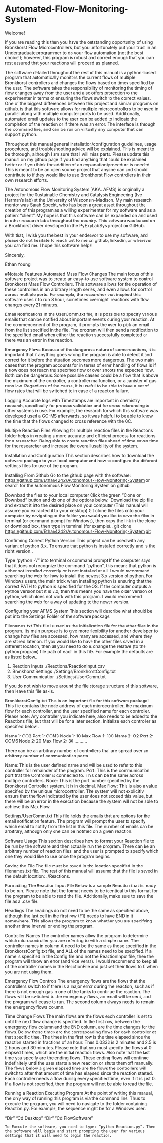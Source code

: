 # Automated-Flow-Monitoring-System
Welcome!

If you are reading this then you have the outstanding opportunity of using Bronkhorst Flow Microcontrollers, but you unfortunately put your trust in an Undergraduate programmer to do your flow automation (not the best choice!); however, this program is robust and correct enough that you can rest assured that your reactions will proceed as planned. 

The software detailed throughout the rest of this manual is a python-based program that automatically monitors the current flows of multiple Bronkhorst controllers and changes the flows based on times specified by the user. The software takes the responsibility of monitoring the timing of flow changes away from the user and also offers protection to the experimenter in terms of ensuring the flows switch to the correct values. One of the biggest differences between this project and similar programs on github, is that this software allows for multiple microcontrollers to be used in parallel along with multiple computer ports to be used. Additionally, automated email updates to the user can be added  to indicate the completion of the reaction or if there was an error. The interface is through the command line, and can be run on virtually any computer that can support python. 

Throughout this manual general installation/configuration guidelines, usage procedures, and troubleshooting advice will be explained. This is meant to be thorough, although I am sure that I will miss parts. Please update this manual on my github page if you find anything that could be explained better or if you think the addition of an explanation/procedure is needed. This is meant to be an open source project that anyone can and should contribute to if they would like to use Bronkhorst Flow controllers in their own research efforts.

The Autonomous Flow Monitoring System (AKA. AFMS) is originally a project for the Sustainable Chemistry and Catalysis Engineering (Ive Herman’s lab) at the University of Wisconsin-Madison. My main research mentor was Sarah Specht, who has been a great asset throughout the creation of this program as a willing experimenter for my software and as a patient “client”. My hope is that this software can be expanded on and used in other research labs throughout the country. This software was based on a Bronkhorst driver developed in the PyExpLabSys project on GitHub.

With that, I wish you the best in your endeavor to use my software, and please do not hesitate to reach out to me on github, linkedin, or wherever you can find me. I hope this software helps!

Sincerely,

Ethan Young

#Notable Features
Automated Mass Flow Changes
	The main focus of this software project was to create an easy-to-use software system to control Bronkhorst Mass Flow Controllers. This software allows for the operation of these controllers in an arbitrary length series, and even allows for control across multiple ports. 
For example, the researcher that inspired this software uses it to run 8 hour, sometimes overnight, reactions with flow changes every 21 minutes.

Email Notifications
	In the UserComm.txt file, it is possible to specify various emails that can be notified about important events during your reaction. At the commencement of the program, it prompts the user to pick an email from the list specified in the file. The program will then send a notification to the specified email when either the reaction successfully completed or there was an error in the reaction. 

Emergency Flows
	Because of the dangerous nature of some reactions, it is important that if anything goes wrong the program is able to detect it and correct for it before the situation becomes more dangerous. The two main cases that the program accounts for in terms of error handling of flows is if a flow does not reach the specified flow or over shoots the expected flow. Both can be dangerous. 
	Some possible causes could be a flow that is above the maximum of the controller, a controller malfunction, or a canister of gas runs low. Regardless of the cause, it is useful to be able to have a set of flow rates that will be switched to in case of a reaction failure.

Logging
	Accurate logs with Timestamps are important in chemistry research, specifically for process validation and for cross referencing to other systems in use. For example, the research for which this software was developed used a GC-MS afterwards, so it was helpful to be able to know the time that the flows changed to cross reference with the GC.

Multiple Reaction Files
	Allowing for multiple reaction files in the Reactions folder helps in creating a more accurate and efficient process for reactions for a researcher. Being able to create reaction files ahead of time saves time for the researcher and increase the overall usability of the system.


Installation and Configuration
	This section describes how to download the software package to your local computer and how to configure the different settings files for use of the program.

Installing From Github
Go to the github page with the software: https://github.com/Ethan4242/Autonomous-Flow-Monitoring-System or search for the Autonomous Flow Monitoring System on github

Download the files to your local computer
Click the green “Clone or Download” button and do one of the options below..
Download the zip file and extract it into the desired place on your computer (This manual will assume you extracted it to your desktop)
Git clone the files onto your computer by navigating to the folder you would you like to save the files in terminal (or command prompt for Windows), then copy the link in the clone or download box, then type in terminal (for example)..
git clone https://github.com/Ethan4242/Autonomous-Flow-Monitoring-System.git

Confirming Correct Python Version
	This project can be used with any variant of python 3.x. To ensure that python is installed correctly and is the right version..

Type “python -V” into terminal or command prompt
If the computer says that it does not recognize the command “python”, this means that python is either not installed correctly or is not installed at all. I would recommend searching the web for how to install the newest 3.x version of python. 
For Windows users, the main trick when installing python is ensuring that the correct PATH to python is specified for the OS.
If the computer outputs a Python version but it is 2.x, then this means you have the older version of python, which does not work with this program. I would recommend searching the web for a way of updating to the newer version.

Configuring your AFMS System
	This section will describe what should be put into the Settings Folder of the software package. 

Filenames.txt
	This file is used as the initialization file for the other files in the program. Its main purpose is to give more flexibility for another developer to change how files are accessed, how many are accessed, and where they are stored later on. If you would like to have the other files saved in a different location, then all you need to do is change the relative (to the python program) file path of each in this file. For example the defaults are as listed below..

1) Reaction Inputs
./Reactions/ReactionInput.csv
2) Bronkhorst Settings
./Settings/BronkhorstConfig.txt
3) User Communication
./Settings/UserComm.txt

If you do not wish to move around the file storage structure of this software, then leave this file as-is.

BronkhorstConfig.txt
	This is an important file for this software package! This file contains the node address of each microcontroller, the maximum flow for each controller, and the user specified name for each controller. Please note: Any controller you indicate here, also needs to be added to the Reactions file, but that will be for a later section.
	Initialize each controller as specified below..

Name 1: CO2 
Port 1:  COM3
Node 1: 10 
Max Flow 1: 100 
Name 2: O2 
	Port 2: COM6
Node 2: 20 
Max Flow 2: 30
……….

There can be an arbitrary number of controllers that are spread over an arbitrary number of communication ports

Name: This is the user defined name and will be used to refer to this controller for remainder of the program.
Port: This is the communication port that the Controller is connected to. This can be the same across multiple controllers.
Node: This is the port number specified by the Bronkhorst Controller system. It is in decimal.
Max Flow: This is also a value specified by the unique microcontroller. The system will not explicitly ensure that the flow indicated by the user does not exceed this value, but there will be an error in the execution because the system will not be able to achieve this Max Flow.

Settings/UserComm.txt
	This file holds the emails that are options for the email notification feature. The program will prompt the user to specify which email to notify from the list in this file. The number of emails can be arbitrary, although only one can be notified on a given reaction.


Software Usage
	This section describes how to format your Reaction file to be run by the software and then actually run the program. There can be an arbitrary number of reaction files, and the user is prompted to specify which one they would like to use once the program begins.

Saving the File
	The file must be saved in the location specified in the filenames.txt file. The rest of this manual will assume that the file is saved in the default location: ./Reactions.

Formatting The Reaction Input File
	Below is a sample Reaction that is ready to be run. Please note that the format needs to be identical to this format for the program to be able to read the file. Additionally, make sure to save the file as a .csv file.



Headings
The headings do not need to be the same as specified above, although the last cell in the first row (F1) needs to have END in it somewhere. This allows the program to know whether you are specifying another time interval or ending the program.

Controller Names
	The controller names allow the program to determine which microcontroller you are referring to with a simple name. The controller names in column A need to be the same as those specified in the BronkhorstConfig.txt file, and ALL of the names need to be specified. If a name is specified in the Config file and not the ReactionInput file, then the program will throw an error (and vice versa). I would recommend to keep all of the controller names in the ReactionFile and just set their flows to 0 when you are not using them.

Emergency Flow Controls
	The emergency flows are the flows that the controllers switch to if there is a major error during the reaction, such as if there is not enough gas in one of the tanks to continue the reaction. The flows will be switched to the emergency flows, an email will be sent, and the program will cease to run. The second column always needs to remain the emergency flows column. 

Time Change Flows
	The main flows are the flows each controller is set to until the next flow change is specified. In the first row, between the emergency flow column and the END column, are the time changes for the flows. Below these times are the corresponding flows for each controller at that specific time.
	The times in the first row is the time elapsed since the reaction started in fractions of an hour. Thus 0.0333 is 2 minutes and 2.5 is 2 hours and 30 minutes. Please note that you must specify the flows at 0 elapsed times, which are the initial reaction flows. Also note that the last time you specify are the ending flows. These ending flows will continue indefinitely until the user starts a new reaction or shuts them off manually.
	The flows below a given elapsed time are the flows the controllers will switch to after that amount of time has elapsed since the reaction started. Each controller needs a flow during every specified time, even if it is just 0. If a flow is not specified, then the program will not be able to read the file.

Running a Reaction
Executing Program
	At the point of writing this manual, the only way of running this program is via the command line. Thus to execute the program, you will need to navigate to the folder containing Reaction.py. 
For example, the sequence might be for a Windows user..

“Dir”
“Cd Desktop”
“Dir”
“Cd FlowSoftware”

	To Execute the software, you need to type: “python Reaction.py”. Then the software will begin and start prompting the user for various settings that it will need to begin the reaction.
